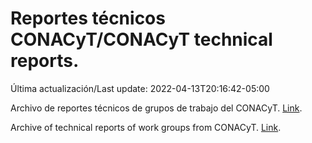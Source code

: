 # Reportes técnicos CONACyT/CONACyT technical reports.

Última actualización/Last update: 2022-04-13T20:16:42-05:00

Archivo de reportes técnicos de grupos de trabajo del CONACyT. [Link](https://salud.conacyt.mx/coronavirus/investigacion/productos/).

Archive of technical reports of work groups from CONACyT. [Link](https://salud.conacyt.mx/coronavirus/investigacion/productos/).
